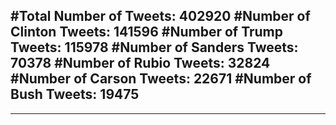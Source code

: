 #Total Number of Tweets: 402920 
#Number of Clinton Tweets: 141596
#Number of Trump Tweets: 115978
#Number of Sanders Tweets: 70378
#Number of Rubio Tweets: 32824
#Number of Carson Tweets: 22671
#Number of Bush Tweets: 19475
---
---
